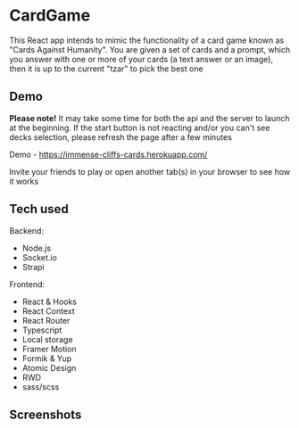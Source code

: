 # CardGame
This React app intends to mimic the functionality of a card game known as "Cards Against Humanity". You are given a set of cards and a prompt, which you answer with one or more of your cards (a text answer or an image), then it is up to the current "tzar" to pick the best one

## Demo
**Please note!** It may take some time for both the api and the server to launch at the beginning. If the start button is not reacting and/or you can't see decks selection, please refresh the page after a few minutes

Demo -  https://immense-cliffs-cards.herokuapp.com/

Invite your friends to play or open another tab(s) in your browser to see how it works

## Tech used
Backend:
* Node.js
* Socket.io
* Strapi

Frontend:
* React & Hooks
* React Context  
* React Router 
* Typescript
* Local storage
* Framer Motion
* Formik & Yup
* Atomic Design
* RWD
* sass/scss

## Screenshots






